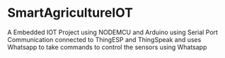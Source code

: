 # SmartAgricultureIOT
A Embedded IOT Project using NODEMCU and Arduino using Serial Port Communication connected to ThingESP and ThingSpeak and uses Whatsapp to take commands to control the sensors using Whatsapp
